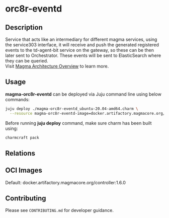 # orc8r-eventd

## Description

Service that acts like an intermediary for different magma services, using the service303
interface, it will receive and push the generated registered events to the td-agent-bit service on
the gateway, so these can be then later sent to Orchestrator. These events will be sent to
ElasticSearch where they can be queried.
<br>
Visit [Magma Architecture Overview](https://docs.magmacore.org/docs/lte/architecture_overview) to 
learn more.

## Usage
**magma-orc8r-eventd** can be deployed via Juju command line using below commands:

```bash
juju deploy ./magma-orc8r-eventd_ubuntu-20.04-amd64.charm \
  --resource magma-orc8r-eventd-image=docker.artifactory.magmacore.org/controller:1.6.0
```
Before running **juju deploy** command, make sure charm has been built using:
```bash
charmcraft pack
```

## Relations

## OCI Images

Default: docker.artifactory.magmacore.org/controller:1.6.0

## Contributing

Please see `CONTRIBUTING.md` for developer guidance.
